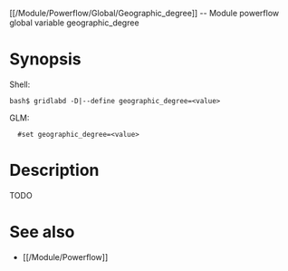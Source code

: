 [[/Module/Powerflow/Global/Geographic_degree]] -- Module powerflow global variable geographic_degree

# Synopsis
Shell:
~~~
bash$ gridlabd -D|--define geographic_degree=<value>
~~~
GLM:
~~~
  #set geographic_degree=<value>
~~~

# Description

TODO

# See also
* [[/Module/Powerflow]]
